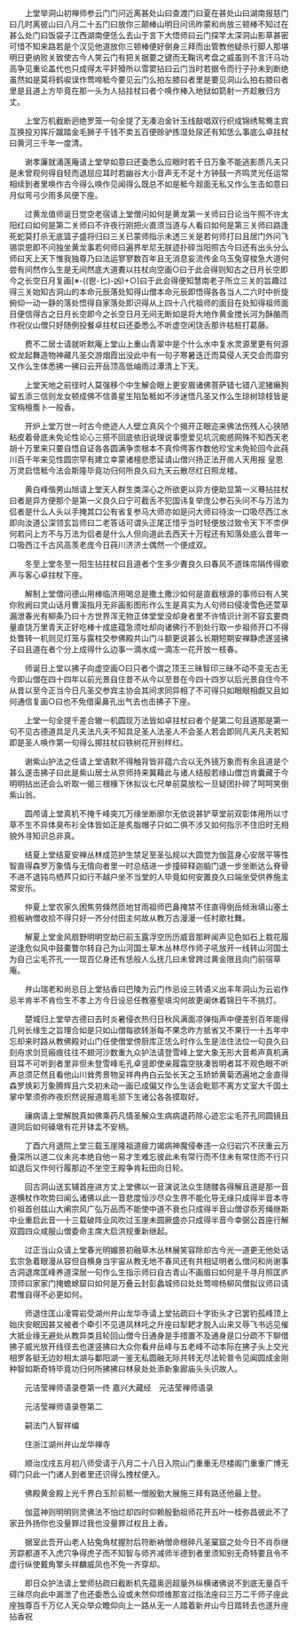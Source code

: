 <!-- { "loadSidebar": true } -->
　　上堂举洞山初禅师参云门门问近离甚处山曰查渡门曰夏在甚处山曰湖南报慈门曰几时离彼山曰八月二十五门曰放你三颠棒山明日问讯昨蒙和尚放三顿棒不知过在甚么处门曰饭袋子江西湖南便恁么去山于言下大悟师曰云门探竿太深洞山影草甚密可惜不知来路若是个汉见他道放你三顿棒便好倒身三拜而出管教他疑杀行脚人那堪明日更纳败关致使古今人笑云门有把关据要之键而无鞠讯考盘之威虽则不言汗马功高争见重论盖代也只成得太平奸猾所以雪窦拈曰云门当时若据令而行子孙未到断绝虽然如是莫将鹤唳误作莺啼秪今要见云门么拍左膝曰者里是要见洞山么拍右膝曰者里是且道上方毕竟在那一头为人拈拄杖曰者个唤作棒入地狱如箭射一齐趁散归方丈。

　　上堂万机截断迥绝罗笼一句全提了无凑泊金针玉线敲唱双行织成锦绣鸳鸯主宾互换投刃挥斤蹴踏金毛狮子千钱不卖五百便赊驴拣湿处尿还有知恁么事底么卓拄杖曰黄河三千年一度清。

　　谢孝廉就涌莲庵请上堂举如意曰还委悉么应眼时若千日万象不能逃影质凡夫只是未曾观何得自轻而退屈应耳时若幽谷大小音声无不足十方钟鼓一齐鸣灵光任运常相续到者里唤作古今得么唤作见闻得么既总不如是秪今觌面无私又作么生击如意曰月似弯弓少雨多风便下座。

　　过黄龙值师诞日觉空老宿请上堂僧问如何是黄龙第一关师曰日论当午照不许太阳红曰如何是第二关师曰不许夜行刚把火直须当道与人看曰如何是第三关师曰路逢死蛇莫打杀无底篮子盛将归曰三关已蒙师指示未透三关是若何师打曰且居门外问飞锡崇恩即不问独坐黄龙事若何师曰遍界牟尼无朕迹扑碎当阳照古今曰还有出头分么师曰天上天下惟我独尊乃曰法运寥寥数百年且无消息妄流传金乌玉兔穿梭急大道何尝有间然作么生是无间然底大道聻以拄杖向空画○曰于此会得则知古之日月长空即今之长空日月复画[※-((鬯-匕)-凶)+○]曰于此会得便知慧南老子所立三关的旨趣过得三关始知古洞山的本命元辰落处知得山僧本命元辰即悟得各各当人二六时中折旋俯仰一动一静的落处悟得自家落处即识得从上四十八代祖师的面目在处知得祖师面目便信得古之日月长空即今之长空日月无间无断如是将大地作黄金搅长河为酥酪而作祝仪山僧只好随例投餐卓拄杖曰还委悉么不听虚空闲饶舌那许枯桩打葛藤。

　　费不二居士请就听默庵上堂山上重山青翠中是个什么水中复水灵源里更有何源蛟龙起舞造物神藏凡圣交游烟霞出没此中有一句子寒暑迭迁而莫侵人天交会而靡穷又作么生体悉拂一拂曰云开岳顶高低岫雨过潭清上下天。

　　上堂天地之前径时人莫强移个中生解会眼上更安眉诸佛菩萨错七错八泥猪癞狗留五添三信则龙女顿成佛不信善星生陷坠秪如不涉迷悟凡圣又作么生琼树琼枝皆是宝栴檀薝卜一般香。

　　开炉上堂万世一时古今绝迹人人壁立真风个个揭开正眼迩来佛法伤残人心狭陋粘皮着骨底未免论性论心三搭不回底依旧说理说事堕爱见坑沉痴惑网殊不知西天老胡十万里来只要自悟自证各各圆满争柰根本不真伶俜客作数他珍宝未免轮回今此莼川百千年来见性圆宗罕有建立幸蒙诸檀悲愿延请山僧兴扬正法开凿人天用报
皇恩万灵启悟秪今法会斯隆毕竟功归何所良久曰九天云散尽红日照龙楼。

　　黄白峰偕男山旭请上堂天人群生类深心之所欲更以异方便助显第一义蓦拈拄杖曰者是异方便那个是第一义良久曰宁可截舌不犯国讳复举庞公参石头问不与万法为侣者是什么人头以手掩其口公有省复参马大师亦如是问大师曰待汝一口吸尽西江水即向汝道公深领玄旨师曰二老答话可谓头正尾正惜乎当时轻便放过致令天下不柰伊何若问上方不与万法为侣者是什么人但向道此去西天十万程还有知落处底么昔年一口吸西江千古风高羡老庞今日莼川济济士偶然一个便成双。

　　冬至上堂冬至一阳生拈拄杖曰且道者个生多少聻良久曰春风不道珠帘隔传得歌声与客心卓拄杖下座。

　　解制上堂僧问德山用棒临济用喝总是撒土撒沙如何是直截根源的事师曰有人笑你败阙曰灵山话月曹溪指月无非画影图形作么生是真实为人句师曰侵凌雪色还萱草漏泄春光有柳条乃曰十方世界浑无物正体堂堂没却身者里不许情识计测不容玄要商量直饶万里青天正好吃棒十成底蕴急须吐却向诸佛行不到处行取一步祖师开口不得处瞥转一机则见灯笼与露柱交参佛殿共山门斗额更说甚么长期短期安禅静虑遂竖拂子曰且道在者个分上成得什么边事一滴水成一滴冻一花开放一枝春。

　　师诞日上堂以拂子向虚空画○曰只者个谓之顶王三昧智印三昧不动不变无古无今即山僧在四十四年以前光景自住昔不从今以至昔在今四十四岁以后光景自住今不从昔以至今正当今日凡圣交参宾主协会其间求同异相了不可得只如眼眼相觑又且如何通信复画○曰也不免借渠鼻孔出气去也击拂子下座。

　　上堂一句全提千差合辙一机圆现万法皆如卓拄杖曰者个是第二句且道那是第一句不见古德道具足凡夫法凡夫不知具足圣人法圣人不会圣人若会即同凡夫凡夫若知即是圣人唤作第一句得么掷拄杖曰铁树花开别样红。

　　谢紫山护法之任请上堂语默不得触背皆非蕴六合以无外镜万象而有余且道是个甚么遂击拂子曰此是紫山居士从京师持来冀藉此与诸人结般若缘山僧岂肯囊藏于今明明拈出还会么听取一偈三根椽下休拟议七尺单前莫放松一旦疑团扑碎了呵呵笑倒紫山翁。

　　圆颅请上堂真机不掩千峰突兀万缘坐断廓尔无依说甚铲草堂前双彰体用所以寸草不生不异体臭布衫全体皆如正是炙脂帽子只如二俱不涉又如何指示不住旧时无相貌外寻知识总非真。

　　结夏上堂结夏安禅丛林成范护生禁足至圣弘规以大圆觉为伽蓝身心安居平等性智直得森罗万象情与无情向者里一时总结进一步撞碎释迦脑门退一步坐断达么脊骨不进不退钝鸟栖芦只如行不越户坐不当堂的人毕竟如何安置良久曰端坐受供养施主常安乐。

　　仲夏上堂农家久困焦劳倏然匝地甘雨祖师巴鼻掩禁不住直得倒岳倾湫填山塞土担板衲僧收拾不得只好一齐分付田主何故从教万古漫漫一任村歌社舞。

　　解夏上堂金风扇野明明空劫已前玉露浮空历历威音那畔闻声见色如石上栽花履逆逢危似风中鼓橐瞥尔转自己为山河国土草木丛林尽作师子吼放开一线转山河国土为自己尘毛芥孔一一现百亿身还有恁般人么抚几曰未曾跨过黄金限且向门前宿草庵。

　　弁山瑞老和尚忌日上堂拈香曰巴陵为云门作忌设三转语义出丰年洞山为云岩作忌半肯半不肯俭生不孝上方今日设忌任教塞壑填沟何故更阑休着锦日午不挑灯。

　　楚城归上堂举古德曰去时炎暑侵衣热归日秋风满面凉弹指声中便差别百年能得几何长缘生之旨理合如是只如山僧每欲转浙每不果念昨方抵省又不果行一十五年中忘却来时路从教佛殿对山门任使僧堂傍厨库正恁么时作么生是法住法位一句良久曰刻舟求剑觅瘢痕往往不翅河沙数重九众护法请登雪峰上堂大象无形大音希声真机满目耳不可听到者里非但未登雪峰毛孔卓竖即使亲履霜空肤凑皆明者耳不观色眼不听声总须茫然且看他山川耸秀景物呈祥冉冉白云坠长天之玉娇娇黄菊洒遍地之金直得森罗焕彩万象腾辉且六爻初未动一画已成偏又作么生话会毗耶不离方丈室大千国土掌中擎须弥昨夜炽然说报道眉毛颔下生诸公各各摸取好。

　　禳病请上堂解脱真如佛乘药凡情圣解众生病病退药除心迹忘尘毛芥孔同圆镜且道同后如何磉墩有花开钵盂不安柄。

　　丁酉六月退院上堂三载玉崖隆祖道疲力竭病神魔侵奉违一众归岩穴不厌重云万叠深所以道二仪未兆本绝自他一易才生难忘彼此未有常行而不住未有常住而不行只如退后又作何行履那边不坐空王殿争肯耘田向日轮。

　　回古洞山送玄辅首座进方丈上堂佛以一音演说法众生随髅各得解且道是那一音遂横杖作吹势曰闻么诸佛以此一音悲度恒沙尽众生界不能化导无缘只成得半音本寺价祖首创兹山大阐宗风广弘万品而不能使中道不衰也只成得半音山僧谬忝芳绳继斯中业重启此音一十三载破阵业风吹过玉崖未圆厥盛亦只成得半音今幸弼公首座行解双圆四众咸服山僧委命主席大启洪规重新继起。

　　过正当山众请上堂春光明媚景初融草木丛林展笑容除却古今光一道更无他处话玄宗急着眼漫从容但自横身当宇宙从教无地不春风还有共相证明者么僧问和尚谢事古洞退席匡峰养道深居一句作么生指示师曰自古青山不画眉曰如何是千寻月照匡庐顶师曰家家门掩蟾蜍窟曰如何是万叠云封彭蠡城师曰处处莺啼杨柳风僧拟议师曰请君惟自得不必更如何。

　　师退住匡山凌霄岩受湖州弁山龙华寺请上堂拈疏曰十字街头才已罢钓孤峰顶上始庆安眠因甚又被者个牵引不见道凤林吒之升座曰犁耙才脱入山来又辱飞书远见催大抵业缘无避处从教异类且轮回山僧今日通身是手措置不及通身是口分疏不下聊借拂子威光放开线径去也遂竖拂曰大众你看弁岳峰与五老峰不动本际在拂子头上交光相罗各挺无边妙相太湖与鄱阳湖一鉴无私圆融无际共转无尽法轮普令见闻圆成金刚种智如斯奇特毕竟功归何所拂拂曰林泉处处添新象廊庙头头识故人。

　　元洁莹禅师语录卷第一终
嘉兴大藏经　元洁莹禅师语录


　　元洁莹禅师语录卷第二

　　嗣法门人智祥编

　　住浙江湖州弁山龙华禅寺

　　顺治戊戌五月初八师受请于八月二十八日入院山门重重无尽楼阁门重重广博无碍门只此一门诸人到者里还识得么拽杖便入。

　　佛殿黄金殿上光千界白玉阶前秪一僧殷勤大展施三拜有路还他最上登。

　　伽蓝神则明明则灵佛法不怕烂却四时仰赖殷勤祖师花开五叶一桂弥昌彼此不了家丑外扬你也没量罪过我也没量罪过权且上香。

　　据室此吾开山老人拈兔角杖握肘后符断衲僧命根碎凡圣窠窟之处今日不肖忝继芳踪都道不入虎穴争得虎子而不知智与师齐减师半德到者里须知别无奇特要且令不虚行纵使戴角擎头祥麟威凤也不免一齐穿却。

　　即日众护法请上堂师拈疏曰截断机先蕴奥迥超量外纵横诸佛说不到底无量百千三昧尽向此中漏泄了也还委悉么设或未然仰烦维那宣过指法座曰三万二千师子座此座独尊百千万亿人天众举众瞻仰向上一路从无一人踏着新弁山今日踏转去也遂升座拈香祝
